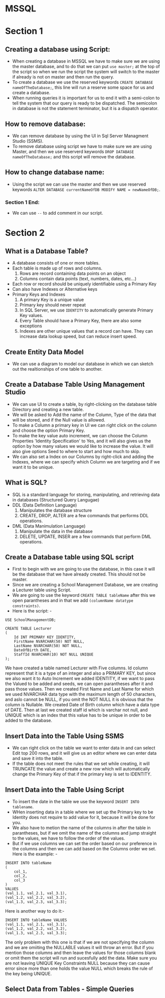 # MSSQL
# Section 1
## Creating a database using Script:
- When creating a database in MSSQL we have to make sure we are using the master database, and to do that we can put `use master;` at the top of the script so when we run the script the system will switch to the master if already is not on master and then run the query.
- To create a database we use the reserved keywords `CREATE DATABASE nameOfTheDatabase;`, this line will run a reserve some space for us and create a database.
- When running queries it is important for us to end it with a semi-colon to tell the system that our query is ready to be dispatched. The semicolon in database is not the statement terminator, but it is a dispatch operator.

## How to remove database:
- We can remove database by using the UI in Sql Server Managment Studio (SSMS).
- To remove database using script we have to make sure we are using Master, and then we use reserverd keywords `DROP DATABASE nameOfTheDatabase;` and this script will remove the database.

## How to change database name:
- Using the script we can use the master and then we use reserved keywords `ALTER DATABASE currentNameOfDB MODIFY NAME = newNameOfDB;`.

### Section 1 End:
- We can use `--` to add comment in our script.

# Section 2
## What is a Database Table?
- A database consists of one or more tables.
- Each table is made up of rows and columns.
    1. Rows are record containing data points on an object
    2. Columns contain data points (text, numbers, dates, etc...)
- Each row or record should be uniquely identifiable using a Primary Key
- Can also have Indexes or Alternative keys
- Primary Keys and Indexes
    1. A primary Key is a unique value
    2. Primary key should never repeat
    3. In SQL Server, we use `IDENTITY` to automatically generate Primary Key values.
    4. Every Table should have a Primary Key, there are also some exceptions
    5. Indexes are other unique values that a record can have. They can increase data lookup speed, but can reduce insert speed.

## Create Entity Data Model
- We can use a diagram to model our database in which we can sketch out the realtionships of one table to another.

## Create a Database Table Using Management Studio
- We can use UI to create a table, by right-clicking on the database table Directory and creating a new table.
- We will be asked to Add the name of the Column, Type of the data that will be stored, and if the Null value is allowed.
- To make a Column a primary key in UI we can right click on the column and choose the option Primary Key.
- To make the key value auto increment, we can choose the Column Properties 'Identity Specification' to Yes, and it will also gives us the option by how many values we would like to increase the value. It will also give options Seed to where to start and how much to skip.
- We can also set a Index on our Columns by right-click and adding the Indexes, where we can specify which Column we are targeting and if we want it to be unique.

## What is SQL?
- SQL is a standard language for storing, manipulating, and retrieving data in databases (Structured Query Langugae)
- DDL (Data Definition Language)
    1. Manipulates the database structure
    2. CREATE, DROP, ALTER are a few commands that performs DDL operations.
- DML (Data Manimulation Language)
    1. Manipulate the data in the database
    2. DELETE, UPDATE, INSER are a few commands that perform DML operations.

## Create a Database table using SQL script
- First to begin with we are going to use the database, in this case it will be the database that we have already created. This should not be master.
- Since we are creating a School Management Database, we are creating a Lecturer table using Script.
- We are going to use the keyword `CREATE TABLE tableName` after this we open parantheses and in that we add `(columnName datatype constraints)`.
- Here is the script: -
```
USE SchoolManagementDB;

CREATE TABLE Lecturer
(
	Id INT PRIMARY KEY IDENTITY,
	FirstName NVARCHAR(50) NOT NULL,
	LastName NVARCHAR(50) NOT NULL,
	DateOfBirth DATE,
	StaffId NVARCHAR(10) NOT NULL UNIQUE
);
```
We have created a table named Lecturer with Five columns. Id column represent that it is a type of an integer and also a PRIMARY KEY, but since we also want it to Auto Increment we added IDENTITY, if we want to pass the Valued to be added and seeds, we can open parantheses after it and pass those values. Then we created First Name and Last Name for which we used NVARCHAR data type with the maximum length of 50 characters, and aslo cannot be NULL, if you omit the NOT NULL it is obvious that the column is Nullable. We created Date of Birth column which have a data type of DATE. Then at last we created staff id which is varchar not null, and UNIQUE which is an index that this value has to be unique in order to be added to the database.

## Insert Data into the Table Using SSMS
- We can right click on the table we want to enter data in and can select Edit top 200 rows, and it will give us an editor where we can enter data and save it into the table.
- If the table does not meet the rules that we set while creating, it will TRUNCATE the value and create a new row which will automatically change the Primary Key of that if the primary key is set to IDENTITY.

## Insert Data into the Table Using Script
- To insert the date in the table we use the keyword `INSERT INTO tablename`.
- WHen inserting data in a table where we set up the Primary key to be Identity does not require to add value for it, because it will be done for you.
- We also have to metion the name of the columns in after the table in parantheses, but if we omit the name of the columns and jump straight to the values, we have to follow the order of the values.
- But if we use columns we can set the order based on our preference in the columns and then we can add based on the Columns order we set.
Here is the example: -
```
INSERT INTO tableName
(
    col_1,
    col_2,
    col_3
)
VALUES
(val_1.1, val_2.1, val_3.1),
(val_1.2, val_2.2, val_3.2),
(val_1.3, val_2.3, val_3.3);
```
Here is another way to do it:-
```
INSERT INTO tableName VALUES
(val_1.1, val_2.1, val_3.1),
(val_1.2, val_2.2, val_3.2),
(val_1.3, val_2.3, val_3.3);
```
The only problem with this one is that if we are not specifying the column and we are omiiting the NULLABLE values it will throw an error. But if you mention those columns and then leave the values for those columns blank or omit them the script will run and sucesfully add the data. Make sure you are not leaving UNIQUE Key Constraints NULL because they can cause error since more than one holds the value NULL which breaks the rule of the key being UNIQUE.

## Select Data from Tables - Simple Queries